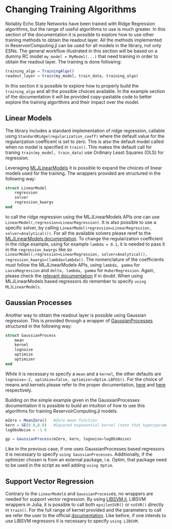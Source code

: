 # Changing Training Algorithms
Notably Echo State Networks have been trained with Ridge Regression algorithms, but the range of useful algorithms to use is much greater. In this section of the documentation it is possible to explore how to use other training methods to obtain the readout layer. All the methods implemented in ReservoirComputing.jl can be used for all models in the library, not only ESNs. The general workflow illustrated in this section will be based on a dummy RC model `my_model = MyModel(...)` that need training in order to obtain the readout layer. The training is done following:
```julia
training_algo = TrainingAlgo()
readout_layer = train(my_model, train_data, training_algo)
```

In this section it is possible to explore how to properly build the `training_algo` and all the possible choices available. In the example section of the documentation it will be provided copy-pastable code to better explore the training algorithms and their impact over the model.

## Linear Models
The library includes a standard implementation of ridge regression, callable using `StandardRidge(regularization_coeff)` where the default value for the regularization coefficent is set to zero. This is also the default model called when no model is specified in `train()`. This makes the default call for traning `train(my_model, train_data)` use Ordinary Least Squares (OLS) for regression.

Leveraging [MLJLinearModels](https://juliaai.github.io/MLJLinearModels.jl/stable/) it is possible to expand the choices of linear models used for the training. The wrappers provided are structured in the following way:
```julia
struct LinearModel
    regression
    solver
    regression_kwargs
end
```
to call the ridge regression using the MLJLinearModels APIs one can use `LinearModel(;regression=LinearRegression)`. It is also possible to use a specific solver, by calling `LinearModel(regression=LinearRegression, solver=Analytical())`. For all the available solvers please reref to the [MLJLinearModels documentation](https://juliaai.github.io/MLJLinearModels.jl/stable/models/). To change the regularization coefficient in the ridge example, using for example `lambda = 0.1`, it is needed to pass it in the `regression_kwargs` like so `LinearModel(;regression=LinearRegression, solver=Analytical(), regression_kwargs=(lambda=lambda))`. The nomenclature of the coefficients must follow the MLJLinearModels APIs, using `lambda, gamma` for `LassoRegression` and `delta, lambda, gamma` for `HuberRegression`. Again, please check the [relevant documentation](https://juliaai.github.io/MLJLinearModels.jl/stable/api/) if in doubt. When using MLJLinearModels based regressors do remember to specify `using MLJLinearModels`.

## Gaussian Processes
Another way to obtain the readout layer is possible using Gaussian regression. This is provided through a wrapper of [GaussianProcesses](http://stor-i.github.io/GaussianProcesses.jl/latest/) structured in the following way:
```julia
struct GaussianProcess
    mean
    kernel
    lognoise
    optimize
    optimizer
end
```
While it is necessary to specify a `mean` and a `kernel`, the other defaults are `lognoise=-2, optimize=false, optimizer=Optim.LBFGS()`. For the choice of means and kernels please refer to the proper documentation, [here](http://stor-i.github.io/GaussianProcesses.jl/latest/mean/) and [here](http://stor-i.github.io/GaussianProcesses.jl/latest/kernels/) respectively. 

Building on the simple example given in the GaussianProcesses documentation it is possible to build an intuition of how to use this algorithms for training ReservoirComputing.jl models.
```julia
mZero = MeanZero()   #Zero mean function
kern = SE(0.0,0.0)   #Squared exponential kernel (note that hyperparameters are on the log scale)
logObsNoise = -1.0

gp = GaussianProcess(mZero, kern, lognoise=logObsNoise)
```
Like in the previous case, if one uses GaussianProcesses based regressors it is necessary to specify `using GaussianProcesses`. Additionally, if the optimizer chosen is from an external package, i.e. Optim, that package need to be used in the script as well adding `using Optim`.

## Support Vector Regression
Contrary to the `LinearModel`s and `GaussianProcess`es, no wrappers are needed for support vector regression. By using [LIBSVM.jl](https://github.com/JuliaML/LIBSVM.jl), LIBSVM wrappers in Julia, it is possible to call both `epsilonSVR()` or `nuSVR()` directly in `train()`. For the full range of kernel provided and the parameters to call we refer the user to the official [documentation](https://www.csie.ntu.edu.tw/~cjlin/libsvm/). Like before, if one intends to use LIBSVM regressors it is necessary to specify `using LIBSVM`.
